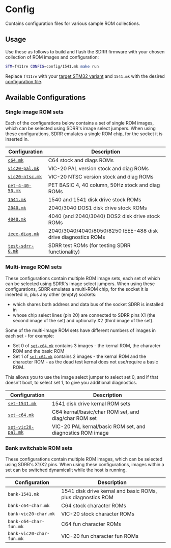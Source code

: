 # Config

Contains configuration files for various sample ROM collections.

## Usage

Use these as follows to build and flash the SDRR firmware with your chosen collection of ROM images and configuration:

```bash
STM=f411re CONFIG=config/1541.mk make run
```

Replace `f411re` with your [target STM32 variant](/README.md#supported-stm32-microcontrollers) and `1541.mk` with the desired [configuration file](#available-configurations).

## Available Configurations

### Single image ROM sets

Each of the configurations below contains a set of single ROM images, which can be selected using SDRR's image select jumpers.  When using these configurations, SDRR emulates a single ROM chip, for the socket it is inserted in.

| Configuration | Description |
|---------------|-------------|
| [`c64.mk`](c64.mk) | C64 stock and diags ROMs |
| [`vic20-pal.mk`](vic20-pal.mk) | VIC-20 PAL version stock and diag ROMs |
| [`vic20-ntsc.mk`](vic20-ntsc.mk) | VIC-20 NTSC version stock and diag ROMs |
| [`pet-4-40-50.mk`](pet-4-40-50.mk) | PET BASIC 4, 40 column, 50Hz stock and diag ROMs |
| [`1541.mk`](1541.mk) | 1540 and 1541 disk drive stock ROMs |
| [`2040.mk`](2040.mk) | 2040/3040 DOS1 disk drive stock ROMs |
| [`4040.mk`](4040.mk) | 4040 (and 2040/3040) DOS2 disk drive stock ROMs |
| [`ieee-diag.mk`](ieee-diag.mk) | 2040/3040/4040/8050/8250 IEEE-488 disk drive diagnostics ROMs |
| [`test-sdrr-0.mk`](test-sdrr-0.mk) | SDRR test ROMs (for testing SDRR functionality) |

### Multi-image ROM sets

These configurations contain multiple ROM image sets, each set of which can be selected using SDRR's image select jumpers.  When using these configurations, SDRR emulates a multi-ROM chip, for the socket it is inserted in, plus any other (empty) sockets:

- which shares both address and data bus of the socket SDRR is installed in
- whose chip select lines (pin 20) are connected to SDRR pins X1 (the second image of the set) and optionally X2 (third image of the set).

Some of the multi-image ROM sets have different numbers of images in each set - for example:

- Set 0 of [`set-c64.mk`](set-c64.mk) contains 3 images - the kernal ROM, the character ROM and the basic ROM
- Set 1 of [`set-c64.mk`](set-c64.mk) contains 2 images - the kernal ROM and the character ROM - as the dead test kernal does not use/require a basic ROM.

This allows you to use the image select jumper to select set 0, and if that doesn't boot, to select set 1, to give you additional diagnostics.

| Configuration | Description |
|---------------|-------------|
| [`set-1541.mk`](set-1541.mk) | 1541 disk drive kernal ROM sets |
| [`set-c64.mk`](set-c64.mk) | C64 kernal/basic/char ROM set, and diag/char ROM set |
| [`set-vic20-pal.mk`](set-vic20-pal.mk) | VIC-20 PAL kernal/basic ROM set, and diagnostics ROM image |

### Bank switchable ROM sets

These configurations contain multiple ROM images, which can be selected using SDRR's X1/X2 pins.  When using these configurations, images within a set can be switched dynamicallt while the host is running.

| Configuration | Description |
|---------------|-------------|
| `bank-1541.mk` | 1541 disk drive kernal and basic ROMs, plus diagnostics ROM |
| `bank-c64-char.mk` | C64 stock character ROMs |
| `bank-vic20-char.mk` | VIC-20 stock character ROMs |
| `bank-c64-char-fun.mk` | C64 fun character ROMs |
| `bank-vic20-char-fun.mk` | VIC-20 fun character fun ROMs |
